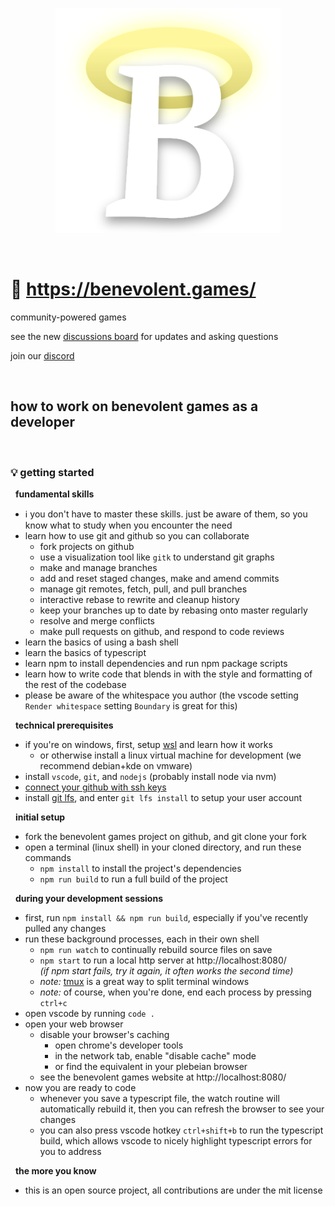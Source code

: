 
<p align="center"><img width=360 src="assets/website/b.svg"/></p>

<br/>

# 👼 https://benevolent.games/

community-powered games

see the new [discussions board](https://github.com/benevolent-bees/benevolent.games/discussions) for updates and asking questions

join our [discord](https://discord.gg/BnZx2utdev)

<br/>

## how to work on benevolent games as a developer

<br/>

### 💡 getting started

&nbsp; **fundamental skills**
- ℹ️ you don't have to master these skills. just be aware of them, so you know what to study when you encounter the need
- learn how to use git and github so you can collaborate
  - fork projects on github
  - use a visualization tool like `gitk` to understand git graphs
  - make and manage branches
  - add and reset staged changes, make and amend commits
  - manage git remotes, fetch, pull, and pull branches
  - interactive rebase to rewrite and cleanup history
  - keep your branches up to date by rebasing onto master regularly
  - resolve and merge conflicts
  - make pull requests on github, and respond to code reviews
- learn the basics of using a bash shell
- learn the basics of typescript
- learn npm to install dependencies and run npm package scripts
- learn how to write code that blends in with the style and formatting of the rest of the codebase
- please be aware of the whitespace you author (the vscode setting `Render whitespace` setting `Boundary` is great for this)

&nbsp; **technical prerequisites**
- if you're on windows, first, setup [wsl](https://en.wikipedia.org/wiki/Windows_Subsystem_for_Linux) and learn how it works
  - or otherwise install a linux virtual machine for development (we recommend debian+kde on vmware)
- install `vscode`, `git`, and `nodejs` (probably install node via nvm)
- [connect your github with ssh keys](https://docs.github.com/en/authentication/connecting-to-github-with-ssh)
- install [git lfs](https://git-lfs.github.com/), and enter `git lfs install` to setup your user account

&nbsp; **initial setup**
- fork the benevolent games project on github, and git clone your fork
- open a terminal (linux shell) in your cloned directory, and run these commands
  - `npm install` to install the project's dependencies
  - `npm run build` to run a full build of the project

&nbsp; **during your development sessions**
- first, run `npm install && npm run build`, especially if you've recently pulled any changes
- run these background processes, each in their own shell
  - `npm run watch` to continually rebuild source files on save
  - `npm start` to run a local http server at http://localhost:8080/  
    *(if npm start fails, try it again, it often works the second time)*
  - *note:* [tmux](https://en.wikipedia.org/wiki/Tmux) is a great way to split terminal windows
  - *note:* of course, when you're done, end each process by pressing `ctrl+c`
- open vscode by running `code .`
- open your web browser
  - disable your browser's caching
    - open chrome's developer tools
    - in the network tab, enable "disable cache" mode
    - or find the equivalent in your plebeian browser
  - see the benevolent games website at http://localhost:8080/
- now you are ready to code
  - whenever you save a typescript file, the watch routine will automatically rebuild it, then you can refresh the browser to see your changes
  - you can also press vscode hotkey `ctrl+shift+b` to run the typescript build, which allows vscode to nicely highlight typescript errors for you to address

&nbsp; **the more you know**
- this is an open source project, all contributions are under the mit license

